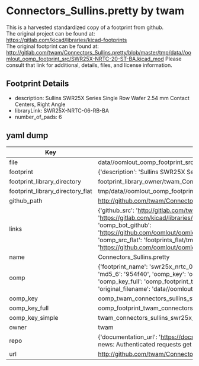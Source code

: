 # Connectors_Sullins.pretty by twam  
This is a harvested standardized copy of a footprint from github.  
The original project can be found at:  
https://gitlab.com/kicad/libraries/kicad-footprints  
The original footprint can be found at:
http://gitlab.com/twam/Connectors_Sullins.pretty/blob/master/tmp/data//oomlout_oomp_footprint_src/SWR25X-NRTC-20-ST-BA.kicad_mod
Please consult that link for additional, details, files, and license information.  
## Footprint Details
* description: Sullins SWR25X Series Single Row Wafer 2.54 mm Contact Centers, Right Angle  
* libraryLink: SWR25X-NRTC-06-RB-BA  
* number_of_pads: 6  
## yaml dump  
| Key | Value |  
| --- | --- |  
| file | data//oomlout_oomp_footprint_src/Connectors_Sullins.pretty/SWR25X-NRTC-06-RB-BA.kicad_mod |  
| footprint | {'description': 'Sullins SWR25X Series Single Row Wafer 2.54 mm Contact Centers, Right Angle', 'libraryLink': 'SWR25X-NRTC-06-RB-BA', 'number_of_pads': 6} |  
| footprint_library_directory | footprint_library_owner/twam_Connectors_Sullins.pretty |  
| footprint_library_directory_flat | tmp/data//oomlout_oomp_footprint_src/footprints_flat/twam_connectors_sullins_swr25x_nrtc_06_rb_ba/working |  
| github_path | http://github.com/twam/Connectors_Sullins.pretty/blob/master/tmp/data//oomlout_oomp_footprint_src/SWR25X-NRTC-06-RB-BA.kicad_mod |  
| links | {'github_src': 'http://gitlab.com/twam/Connectors_Sullins.pretty/blob/master/tmp/data//oomlout_oomp_footprint_src/SWR25X-NRTC-20-ST-BA.kicad_mod', 'github_src_repo': 'https://gitlab.com/kicad/libraries/kicad-footprints', 'oomp_bot': 'tmp/data//oomlout_oomp_footprint_src/footprints/twam_connectors_sullins_swr25x_nrtc_06_rb_ba/working', 'oomp_bot_github': 'https://github.com/oomlout/oomlout_oomp_footprint_bot/tree/main/tmp/data//oomlout_oomp_footprint_src/footprints/twam_connectors_sullins_swr25x_nrtc_06_rb_ba/working', 'oomp_src_flat': 'footprints_flat/tmp/data//oomlout_oomp_footprint_src/footprints_flat/twam_connectors_sullins_swr25x_nrtc_06_rb_ba/working', 'oomp_src_flat_github': 'https://github.com/oomlout/oomlout_oomp_footprint_src/tree/main/tmp/data//oomlout_oomp_footprint_src/footprints_flat/twam_connectors_sullins_swr25x_nrtc_06_rb_ba/working'} |  
| name | Connectors_Sullins.pretty |  
| oomp | {'footprint_name': 'swr25x_nrtc_06_rb_ba', 'library_name': 'connectors_sullins', 'md5': '954f400771647bee3467ed2916cd172f', 'md5_10': '954f400771', 'md5_5': '954f4', 'md5_6': '954f40', 'oomp_key': 'oomp_twam_connectors_sullins_swr25x_nrtc_06_rb_ba', 'oomp_key_extra': 'oomp_footprint_twam_connectors_sullins_swr25x_nrtc_06_rb_ba', 'oomp_key_full': 'oomp_footprint_twam_connectors_sullins_swr25x_nrtc_06_rb_ba_954f40', 'oomp_key_simple': 'twam_connectors_sullins_swr25x_nrtc_06_rb_ba', 'original_filename': 'data//oomlout_oomp_footprint_src/Connectors_Sullins.pretty/SWR25X-NRTC-06-RB-BA.kicad_mod', 'owner_name': 'twam'} |  
| oomp_key | oomp_twam_connectors_sullins_swr25x_nrtc_06_rb_ba |  
| oomp_key_full | oomp_footprint_twam_connectors_sullins_swr25x_nrtc_06_rb_ba |  
| oomp_key_simple | twam_connectors_sullins_swr25x_nrtc_06_rb_ba |  
| owner | twam |  
| repo | {'documentation_url': 'https://docs.github.com/rest/overview/resources-in-the-rest-api#rate-limiting', 'message': "API rate limit exceeded for 84.66.142.224. (But here's the good news: Authenticated requests get a higher rate limit. Check out the documentation for more details.)"} |  
| url | http://github.com/twam/Connectors_Sullins.pretty |  

